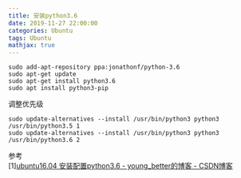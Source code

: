 ```yaml
---
title: 安装python3.6
date: 2019-11-27 22:00:00
categories: Ubuntu
tags: Ubuntu
mathjax: true
---
```


	sudo add-apt-repository ppa:jonathonf/python-3.6
	sudo apt-get update
	sudo apt-get install python3.6
	sudo apt install python3-pip
	
调整优先级

	sudo update-alternatives --install /usr/bin/python3 python3 /usr/bin/python3.5 1
	sudo update-alternatives --install /usr/bin/python3 python3 /usr/bin/python3.6 2



参考   
[1][ubuntu16.04 安装配置python3.6 - young_better的博客 - CSDN博客](https://blog.csdn.net/baidu_32392485/article/details/78588325)
